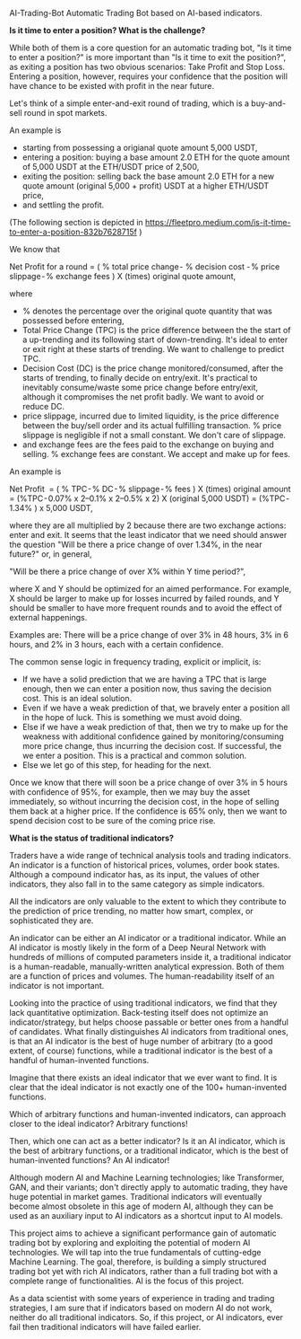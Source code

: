 AI-Trading-Bot
Automatic Trading Bot based on AI-based indicators.

**Is it time to enter a position? What is the challenge?**

While both of them is a core question for an automatic trading bot, "Is it time to enter a position?" is more important than "Is it time to exit the position?", as exiting a position has two obvious scenarios: Take Profit and Stop Loss. Entering a position, however, requires your confidence that the position will have chance to be existed with profit in the near future.

Let's think of a simple enter-and-exit round of trading, which is a buy-and-sell round in spot markets. 

An example is 
- starting from possessing a origianal quote amount 5,000 USDT, 
- entering a position: buying a base amount 2.0 ETH for the quote amount of 5,000 USDT at the ETH/USDT price of 2,500,
- exiting the position: selling back the base amount 2.0 ETH for a new quote amount (original 5,000 + profit) USDT at a higher ETH/USDT price,
- and settling the profit.

(The following section is depicted in https://fleetpro.medium.com/is-it-time-to-enter-a-position-832b7628715f )

We know that

Net Profit for a round 
= ( % total price change - % decision cost - % price slippage - % exchange fees ) 
   X (times) original quote amount,

where 
- % denotes the percentage over the original quote quantity that was possessed before entering,
- Total Price Change (TPC) is the price difference between the the start of a up-trending and its following start of down-trending. It's ideal to enter or exit right at these starts of trending. We want to challenge to predict TPC.
- Decision Cost (DC) is the price change monitored/consumed, after the starts of trending, to finally decide on entry/exit. It's practical to inevitably consume/waste some price change before entry/exit, although it compromises the net profit badly. We want to avoid or reduce DC.
- price slippage, incurred due to limited liquidity, is the price difference between the buy/sell order and its actual fulfilling transaction. % price slippage is negligible  if not a small constant. We don't care of slippage.
- and exchange fees are the fees paid to the exchange on buying and selling. % exchange fees are constant. We accept and make up for fees.

An example is

Net Profit 
= ( % TPC - % DC - % slippage - % fees ) X (times) original amount
= (%TPC - 0.07% x 2–0.1% x 2–0.5% x 2) X (original 5,000 USDT) = (%TPC - 1.34% ) x 5,000 USDT,

where they are all multiplied by 2 because there are two exchange actions: enter and exit.
It seems that the least indicator that we need should answer the question "Will be there a price change of over 1.34%, in the near future?" or, in general,

"Will be there a price change of over X% within Y time period?",

where X and Y should be optimized for an aimed performance. For example, X should be larger to make up for losses incurred by failed rounds, and Y should be smaller to have more frequent rounds and to avoid the effect of external happenings.

Examples are: There will be a price change of over 3% in 48 hours, 3% in 6 hours, and 2% in 3 hours, each with a certain confidence.

The common sense logic in frequency trading, explicit or implicit, is:

- If we have a solid prediction that we are having a TPC that is large enough, then we can enter a position now, thus saving the decision cost. This is an ideal solution.
- Even if we have a weak prediction of that, we bravely enter a position all in the hope of luck. This is something we must avoid doing.
- Else if we have a weak prediction of that, then we try to make up for the weakness with additional confidence gained by monitoring/consuming more price change, thus incurring the decision cost. If successful, the we enter a position. This is a practical and common solution.
- Else we let go of this step, for heading for the next.

Once we know that there will soon be a price change of over 3% in 5 hours with confidence of 95%, for example, then we may buy the asset immediately, so without incurring the decision cost, in the hope of selling them back at a higher price. If the confidence is 65% only, then we want to spend decision cost to be sure of the coming price rise.

**What is the status of traditional indicators?**

Traders have a wide range of technical analysis tools and trading indicators. An indicator is a function of historical prices, volumes, order book states. Although a compound indicator has, as its input, the values of other indicators, they also fall in to the same category as simple indicators.

All the indicators are only valuable to the extent to which they contribute to the prediction of price trending, no matter how smart, complex, or sophisticated they are.

An indicator can be either an AI indicator or a traditional indicator. While an AI indicator is mostly likely in the form of a Deep Neural Network with hundreds of millions of computed parameters inside it, a traditional indicator is a human-readable, manually-written analytical expression. Both of them are a function of prices and volumes. The human-readability itself of an indicator is not important.

Looking into the practice of using traditional indicators, we find that they lack quantitative optimization. Back-testing itself does not optimize an indicator/strategy, but helps choose passable or better ones from a handful of candidates. What finally distinguishes AI indicators from traditional ones, is that an AI indicator is the best of huge number of arbitrary (to a good extent, of course) functions, while a traditional indicator is the best of a handful of human-invented functions.

Imagine that there exists an ideal indicator that we ever want to find. It is clear that the ideal indicator is not exactly one of the 100+ human-invented functions. 

Which of arbitrary functions and human-invented indicators, can approach closer to the ideal indicator? Arbitrary functions! 

Then, which one can act as a better indicator? Is it an AI indicator, which is the best of arbitrary functions, or a traditional indicator, which is the best of human-invented functions? An AI indicator!

Although modern AI and Machine Learning technologies; like Transformer, GAN, and their variants; don't directly apply to automatic trading, they have huge potential in market games. Traditional indicators will eventually become almost obsolete in this age of modern AI, although they can be used as an auxiliary input to AI indicators as a shortcut input to AI models.

This project aims to achieve a significant performance gain of automatic trading bot by exploring and exploiting the potential of modern AI technologies. We will tap into the true fundamentals of cutting-edge Machine Learning. The goal, therefore, is building a simply structured trading bot yet with rich AI indicators, rather than a full trading bot with a complete range of functionalities. AI is the focus of this project.

As a data scientist with some years of experience in trading and trading strategies, I am sure that if indicators based on modern AI do not work, neither do all traditional indicators. So, if this project, or AI indicators, ever fail then traditional indicators will have failed earlier.
